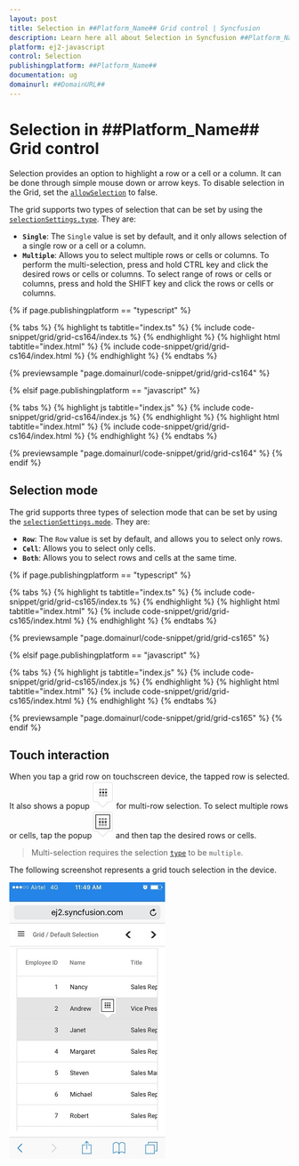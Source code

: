 ```yaml
---
layout: post
title: Selection in ##Platform_Name## Grid control | Syncfusion
description: Learn here all about Selection in Syncfusion ##Platform_Name## Grid control of Syncfusion Essential JS 2 and more.
platform: ej2-javascript
control: Selection 
publishingplatform: ##Platform_Name##
documentation: ug
domainurl: ##DomainURL##
---
```


# Selection in ##Platform_Name## Grid control

Selection provides an option to highlight a row or a cell or a column. It can be done through simple mouse down or arrow keys. To disable selection in the Grid, set the [`allowSelection`](../../api/grid/#allowselection) to false.

The grid supports two types of selection that can be set by using the [`selectionSettings.type`](../../api/grid/selectionSettings/#type). They are:

* **`Single`**: The `Single` value is set by default, and it only allows selection of a single row or a cell or a column.
* **`Multiple`**: Allows you to select multiple rows or cells or columns.
To perform the multi-selection, press and hold CTRL key and click the desired rows or cells or columns. To select range of rows or cells or columns, press and hold the SHIFT key and click the rows or cells or columns.

{% if page.publishingplatform == "typescript" %}

 {% tabs %}
{% highlight ts tabtitle="index.ts" %}
{% include code-snippet/grid/grid-cs164/index.ts %}
{% endhighlight %}
{% highlight html tabtitle="index.html" %}
{% include code-snippet/grid/grid-cs164/index.html %}
{% endhighlight %}
{% endtabs %}
        
{% previewsample "page.domainurl/code-snippet/grid/grid-cs164" %}

{% elsif page.publishingplatform == "javascript" %}

{% tabs %}
{% highlight js tabtitle="index.js" %}
{% include code-snippet/grid/grid-cs164/index.js %}
{% endhighlight %}
{% highlight html tabtitle="index.html" %}
{% include code-snippet/grid/grid-cs164/index.html %}
{% endhighlight %}
{% endtabs %}

{% previewsample "page.domainurl/code-snippet/grid/grid-cs164" %}
{% endif %}

## Selection mode

The grid supports three types of selection mode that can be set by using
the [`selectionSettings.mode`](../../api/grid/selectionSettings/#mode). They are:

* **`Row`**: The `Row` value is set by default, and allows you to select only rows.
* **`Cell`**: Allows you to select only cells.
* **`Both`**: Allows you to select rows and cells at the same time.

{% if page.publishingplatform == "typescript" %}

 {% tabs %}
{% highlight ts tabtitle="index.ts" %}
{% include code-snippet/grid/grid-cs165/index.ts %}
{% endhighlight %}
{% highlight html tabtitle="index.html" %}
{% include code-snippet/grid/grid-cs165/index.html %}
{% endhighlight %}
{% endtabs %}
        
{% previewsample "page.domainurl/code-snippet/grid/grid-cs165" %}

{% elsif page.publishingplatform == "javascript" %}

{% tabs %}
{% highlight js tabtitle="index.js" %}
{% include code-snippet/grid/grid-cs165/index.js %}
{% endhighlight %}
{% highlight html tabtitle="index.html" %}
{% include code-snippet/grid/grid-cs165/index.html %}
{% endhighlight %}
{% endtabs %}

{% previewsample "page.domainurl/code-snippet/grid/grid-cs165" %}
{% endif %}

## Touch interaction

When you tap a grid row on touchscreen device, the tapped row is selected. It also shows a popup ![Multi Row selection](../images/selection.jpg)  for multi-row selection. To select multiple rows or cells, tap the popup![Multi Row or Cells](../images/mselection.jpg)  and then tap the desired rows or cells.

> Multi-selection requires the selection [`type`](../../api/grid/selectionSettings/#type) to be `multiple`.

The following screenshot represents a grid touch selection in the device.

![Touch interaction](../images/touch-selection.jpg)